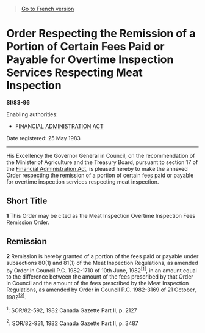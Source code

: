 > [Go to French version](/fr/Règlements/Textes%20réglementaires/83/96.md)

# Order Respecting the Remission of a Portion of Certain Fees Paid or Payable for Overtime Inspection Services Respecting Meat Inspection

**SI/83-96**

Enabling authorities: 
- [FINANCIAL ADMINISTRATION ACT](/en/Acts/Revised%20Statutes%20of%20Canada/F/F-11.md)

Date registered: 25 May 1983

----------

His Excellency the Governor General in Council, on the recommendation of the Minister of Agriculture and the Treasury Board, pursuant to section 17 of the [Financial Administration Act](/en/Acts/Revised%20Statutes%20of%20Canada/F/F-11.md), is pleased hereby to make the annexed Order respecting the remission of a portion of certain fees paid or payable for overtime inspection services respecting meat inspection.




## Short Title


**1** This Order may be cited as the Meat Inspection Overtime Inspection Fees Remission Order.




## Remission


**2** Remission is hereby granted of a portion of the fees paid or payable under subsections 80(1) and 81(1) of the Meat Inspection Regulations, as amended by Order in Council P.C. 1982-1710 of 10th June, 1982<sup><a href='#fn_SI_83-96_EN_hq_10776'>[1]</a></sup>, in an amount equal to the difference between the amount of the fees prescribed by that Order in Council and the amount of the fees prescribed by the Meat Inspection Regulations, as amended by Order in Council P.C. 1982-3169 of 21 October, 1982<sup><a href='#fn_SI_83-96_EN_hq_10777'>[2]</a></sup>.

<a name='fn_SI_83-96_EN_hq_10776'><sup>1</sup></a>: SOR/82-592, 1982 Canada Gazette Part II, p. 2127<br />

<a name='fn_SI_83-96_EN_hq_10777'><sup>2</sup></a>: SOR/82-931, 1982 Canada Gazette Part II, p. 3487<br />


